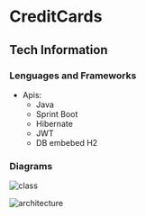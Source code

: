 # CreditCards


## Tech Information

### Lenguages and Frameworks

* Apis: 
  * Java
  * Sprint Boot
  * Hibernate
  * JWT
  * DB embebed H2

### Diagrams

![class](https://github.com/diazclaudia/Feriados/blob/main/img/Architecture.png?raw=true)

![architecture](https://github.com/diazclaudia/Feriados/blob/main/img/classDiagramF.png?raw=true)


